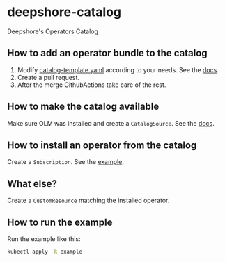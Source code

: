 # deepshore-catalog
Deepshore's Operators Catalog

## How to add an operator bundle to the catalog

1. Modify [catalog-template.yaml](catalog-template.yaml) according to your needs. See the [docs](https://olm.operatorframework.io/docs/reference/catalog-templates/#semver-template).
2. Create a pull request.
3. After the merge GithubActions take care of the rest.

## How to make the catalog available

Make sure OLM was installed and create a `CatalogSource`. See the [docs](https://olm.operatorframework.io/docs/tasks/make-catalog-available-on-cluster/).

## How to install an operator from the catalog

Create a `Subscription`. See the [example](example/subscription.yaml).

## What else?

Create a `CustomResource` matching the installed operator.

## How to run the example

Run the example like this:
```bash
kubectl apply -k example
```